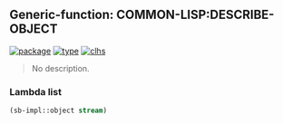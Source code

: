 ## Generic-function: COMMON-LISP:DESCRIBE-OBJECT
[![package](https://img.shields.io/badge/Package-COMMON--LISP-5f9ea0.svg?style=social&colorA=999999)](../) [![type](https://img.shields.io/badge/Type-Generic--Function-5f9ea0.svg?style=social&colorA=999999)](../#generic-function) [![clhs](https://img.shields.io/badge/CLHS-DESCRIBE--OBJECT-5f9ea0.svg?style=social&colorA=999999)](http://www.lispworks.com/documentation/HyperSpec/Body/f_desc_1.htm) 

> No description.

### Lambda list
```cl
(sb-impl::object stream)
```
